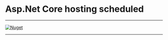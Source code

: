 # Asp.Net Core hosting scheduled

---

[![Nuget](https://img.shields.io/badge/Nuget-Cashwu.AspnetCore.Scheduled-blue.svg)](https://www.nuget.org/packages/Cashwu.AspnetCore.Scheduled)

---

